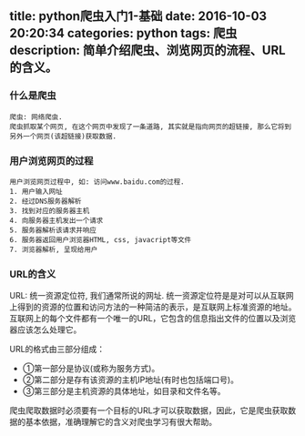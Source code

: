 title: python爬虫入门1-基础
date: 2016-10-03 20:20:34
categories: python
tags: 爬虫
description: 简单介绍爬虫、浏览网页的流程、URL的含义。
---

### 什么是爬虫
```
爬虫: 网络爬虫.
爬虫抓取某个网页, 在这个网页中发现了一条道路, 其实就是指向网页的超链接, 那么它将到另外一个网页(该超链接)获取数据.
```

### 用户浏览网页的过程
```
用户浏览网页过程中, 如: 访问www.baidu.com的过程.
1. 用户输入网址
2. 经过DNS服务器解析
3. 找到对应的服务器主机
4. 向服务器主机发出一个请求
5. 服务器解析该请求并响应
6. 服务器返回用户浏览器HTML, css, javacript等文件
7. 浏览器解析, 呈现给用户
```

### URL的含义
URL: 统一资源定位符, 我们通常所说的网址.
统一资源定位符是是对可以从互联网上得到的资源的位置和访问方法的一种简洁的表示，是互联网上标准资源的地址。互联网上的每个文件都有一个唯一的URL，它包含的信息指出文件的位置以及浏览器应该怎么处理它。

URL的格式由三部分组成：
- ①第一部分是协议(或称为服务方式)。
- ②第二部分是存有该资源的主机IP地址(有时也包括端口号)。
- ③第三部分是主机资源的具体地址，如目录和文件名等。

爬虫爬取数据时必须要有一个目标的URL才可以获取数据，因此，它是爬虫获取数据的基本依据，准确理解它的含义对爬虫学习有很大帮助。


